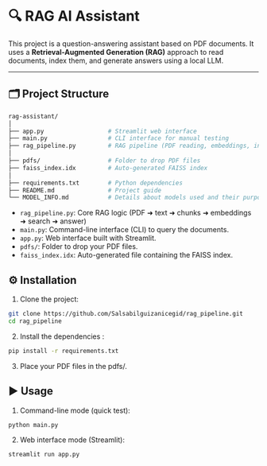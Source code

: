 # 🔍 RAG AI Assistant

This project is a question-answering assistant based on PDF documents. It uses a **Retrieval-Augmented Generation (RAG)** approach to read documents, index them, and generate answers using a local LLM.

---

## 🗂️ Project Structure

```bash
rag-assistant/
│
├── app.py                  # Streamlit web interface
├── main.py                 # CLI interface for manual testing
├── rag_pipeline.py         # RAG pipeline (PDF reading, embeddings, indexing, search)
│
├── pdfs/                   # Folder to drop PDF files
├── faiss_index.idx         # Auto-generated FAISS index
│
├── requirements.txt        # Python dependencies
├── README.md               # Project guide
└── MODEL_INFO.md           # Details about models used and their purpose
```

- `rag_pipeline.py`: Core RAG logic (PDF ➜ text ➜ chunks ➜ embeddings ➜ search ➜ answer)
- `main.py`: Command-line interface (CLI) to query the documents.
- `app.py`: Web interface built with Streamlit.
- `pdfs/`: Folder to drop your PDF files.
- `faiss_index.idx`: Auto-generated file containing the FAISS index.

## ⚙️ Installation

1. Clone the project:

```bash
git clone https://github.com/Salsabilguizanicegid/rag_pipeline.git
cd rag_pipeline
```

2. Install the dependencies : 

```bash
pip install -r requirements.txt
```

3. Place your PDF files in the pdfs/.

## ▶️ Usage

1. Command-line mode (quick test):

```bash
python main.py
```

2. Web interface mode (Streamlit):
```bash
streamlit run app.py
```





